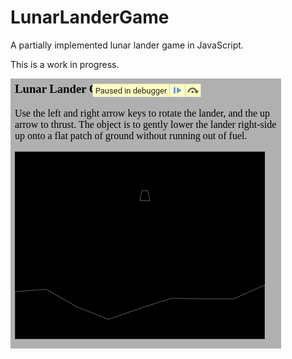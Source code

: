 LunarLanderGame
===============

A partially implemented lunar lander game in JavaScript.

This is a work in progress.

<img src="Screenshot.png" />
